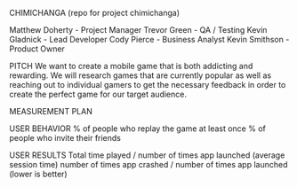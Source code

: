CHIMICHANGA
(repo for project chimichanga)

Matthew Doherty - Project Manager
Trevor Green - QA / Testing
Kevin Gladnick - Lead Developer
Cody Pierce - Business Analyst
Kevin Smithson - Product Owner

PITCH
We want to create a mobile game that is both addicting and rewarding. We will research games that are currently popular as well as reaching out to individual gamers to get the necessary feedback in order to create the perfect game for our target audience.

MEASUREMENT PLAN 

USER BEHAVIOR
% of people who replay the game at least once
% of people who invite their friends

USER RESULTS
Total time played / number of times app launched (average session time)
number of times app crashed / number of times app launched (lower is better)
 
